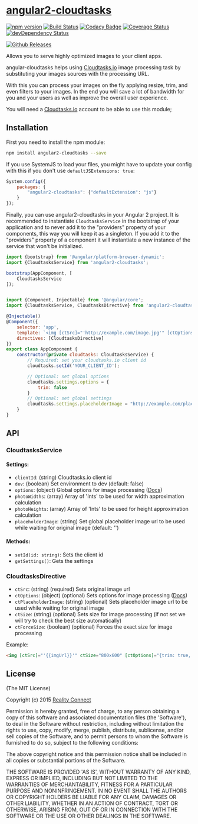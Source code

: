 # [angular2-cloudtasks](https://cloudtasks.io)
[![npm version](https://img.shields.io/npm/v/angular2-cloudtasks.svg?style=flat)](https://www.npmjs.com/package/angular2-cloudtasks)
[![Build Status](https://img.shields.io/travis/Cloudtasks/angular2-cloudtasks/master.svg?style=flat)](https://travis-ci.org/Cloudtasks/angular2-cloudtasks)
[![Codacy Badge](https://api.codacy.com/project/badge/grade/bafd522f82da48fda8bb25bee689b32f)](https://www.codacy.com/app/jonnybgod/angular2-cloudtasks)
[![Coverage Status](https://coveralls.io/repos/Cloudtasks/angular2-cloudtasks/badge.svg?branch=master&service=github)](https://coveralls.io/github/Cloudtasks/angular2-cloudtasks?branch=master)
[![devDependency Status](https://david-dm.org/Cloudtasks/angular2-cloudtasks/dev-status.svg)](https://david-dm.org/Cloudtasks/angular2-cloudtasks#info=devDependencies)

[![Github Releases](https://img.shields.io/github/downloads/Cloudtasks/angular2-cloudtasks/latest/total.svg)]()

Allows you to serve highly optimized images to your client apps.

angular-cloudtasks helps using [Cloudtasks.io](https://cloudtasks.io) image processing task by substituting your images sources with the processing URL.

With this you can process your images on the fly applying resize, trim, and even filters to your images. In the end you will save a lot of bandwidth for you and your users as well as improve the overall user experience.

You will need a [Cloudtasks.io](https://cloudtasks.io) account to be able to use this module;

## Installation
First you need to install the npm module:
```sh
npm install angular2-cloudtasks --save
```

If you use SystemJS to load your files, you might have to update your config with this if you don't use `defaultJSExtensions: true`:
```js
System.config({
	packages: {
		"angular2-cloudtasks": {"defaultExtension": "js"}
	}
});
```

Finally, you can use angular2-cloudtasks in your Angular 2 project.
It is recommended to instantiate `CloudtasksService` in the bootstrap of your application and to never add it to the "providers" property of your components, this way you will keep it as a singleton.
If you add it to the "providers" property of a component it will instantiate a new instance of the service that won't be initialized.

```js
import {bootstrap} from '@angular/platform-browser-dynamic';
import {CloudtasksService} from 'angular2-cloudtasks';

bootstrap(AppComponent, [
	CloudtasksService
]);


import {Component, Injectable} from '@angular/core';
import {CloudtasksService, CloudtasksDirective} from 'angular2-cloudtasks';

@Injectable()
@Component({
	selector: 'app',
	template: `<img [ctSrc]="'http://example.com/image.jpg'" [ctOptions]="{trim: true, smart: 'face', filters: 'blur(10):flip()'}">`,
	directives: [CloudtasksDirective]
})
export class AppComponent {
	constructor(private cloudtasks: CloudtasksService) {
		// Required: set your cloudtasks.io client id
		cloudtasks.setId('YOUR_CLIENT_ID');

		// Optional: set global options
		cloudtasks.settings.options = {
			trim: false
		}
		// Optional: set global settings
		cloudtasks.settings.placeholderImage = "http://example.com/placeholderImage.jpg";
	}
}
```

## API
### CloudtasksService
#### Settings:
- `clientId`: (string) Cloudtasks.io client id
- `dev`: (boolean) Set environment to dev (default: false)
- `options`: (object) Global options for image processing ([Docs](https://cloudtasks.io/docs/image/#image))
- `photoWidths`: (array) Array of 'Ints' to be used for width approximation calculation
- `photoHeights`: (array) Array of 'Ints' to be used for height approximation calculation
- `placeholderImage`: (string) Set global placeholder image url to be used while waiting for original image (default: '')
	
#### Methods:
- `setId(id: string)`: Sets the client id
- `getSettings()`: Gets the settings

### CloudtasksDirective
- `ctSrc`: (string) (required) Sets original image url
- `ctOptions`: (object) (optional) Sets options for image processing ([Docs](https://cloudtasks.io/docs/image/#image))
- `ctPlaceholderImage`: (string) (optional) Sets placeholder image url to be used while waiting for original image
- `ctSize`: (string) (optional) Sets size for image processing (if not set we will try to check the best size automatically)
- `ctForceSize`: (boolean) (optional) Forces the exact size for image processing

Example:
```html
<img [ctSrc]="'{{imgUrl}}'" ctSize="800x600" [ctOptions]="{trim: true, smart: 'face', filters: 'blur(10):flip()'}" ctPlaceholderImage="http://example.com/placeholderImage.jpg" ctForceSize="true">
```

## License

(The MIT License)

Copyright (c) 2015 [Reality Connect](http://reality-connect.pt)

Permission is hereby granted, free of charge, to any person obtaining a copy of this software and associated documentation files (the 'Software'), to deal in the Software without restriction, including without limitation the rights to use, copy, modify, merge, publish, distribute, sublicense, and/or sell copies of the Software, and to permit persons to whom the Software is furnished to do so, subject to the following conditions:

The above copyright notice and this permission notice shall be included in all copies or substantial portions of the Software.

THE SOFTWARE IS PROVIDED 'AS IS', WITHOUT WARRANTY OF ANY KIND, EXPRESS OR IMPLIED, INCLUDING BUT NOT LIMITED TO THE WARRANTIES OF MERCHANTABILITY, FITNESS FOR A PARTICULAR PURPOSE AND NONINFRINGEMENT. IN NO EVENT SHALL THE AUTHORS OR COPYRIGHT HOLDERS BE LIABLE FOR ANY CLAIM, DAMAGES OR OTHER LIABILITY, WHETHER IN AN ACTION OF CONTRACT, TORT OR OTHERWISE, ARISING FROM, OUT OF OR IN CONNECTION WITH THE SOFTWARE OR THE USE OR OTHER DEALINGS IN THE SOFTWARE.

[npm-url]: https://npmjs.org/package/angular2-cloudtasks
[npm-image]: https://badge.fury.io/js/angular2-cloudtasks.svg
[travis-url]: https://travis-ci.org/Cloudtasks/angular2-cloudtasks
[travis-image]: https://travis-ci.org/Cloudtasks/angular2-cloudtasks.svg?branch=master
